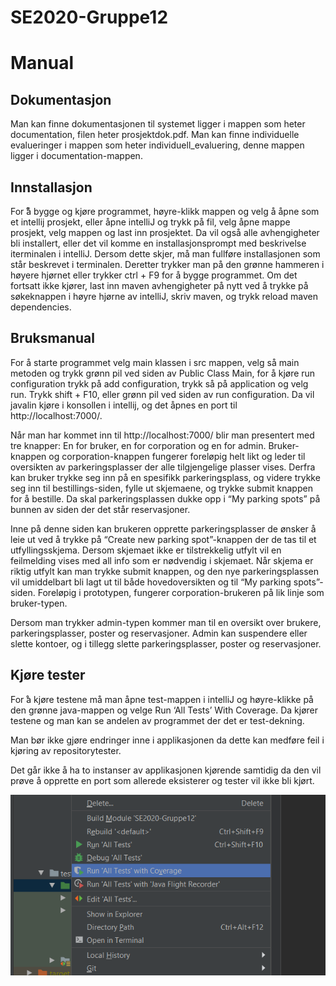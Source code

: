 # SE2020-Gruppe12

# Manual

## Dokumentasjon
Man kan finne dokumentasjonen til systemet ligger i mappen som heter documentation, filen heter prosjektdok.pdf.
Man kan finne individuelle evalueringer i mappen som heter individuell_evaluering, denne mappen ligger i documentation-mappen.

## Innstallasjon
For ̊å bygge og kjøre programmet, høyre-klikk mappen og velg å åpne som et intellij prosjekt, eller åpne intelliJ og trykk på fil, velg åpne mappe prosjekt, velg mappen og last inn prosjektet.  Da vil også alle avhengigheter bli installert, eller det vil komme en installasjonsprompt med beskrivelse iterminalen i intelliJ. Dersom dette skjer, må man fullføre installasjonen som står beskrevet i terminalen.  Deretter trykker man på den grønne hammeren i høyere hjørnet eller trykker ctrl + F9 for å bygge programmet. Om det fortsatt ikke kjører, last inn maven avhengigheter på nytt ved å trykke på søkeknappen i høyre hjørne av intelliJ, skriv maven, og trykk reload maven dependencies.

## Bruksmanual
For å starte programmet velg main klassen i src mappen, velg så main metoden og trykk grønn pil ved siden av Public Class Main, for å kjøre run configuration trykk på add configuration, trykk så på application og velg run. Trykk shift + F10, eller grønn pil ved siden av run configuration.  Da vil javalin kjøre i konsollen i intellij, og det åpnes en port til http://localhost:7000/.

Når man har kommet inn til http://localhost:7000/ blir man presentert med tre knapper: En for bruker, en for corporation og en for admin. Bruker-knappen og corporation-knappen fungerer foreløpig helt likt og leder til oversikten av parkeringsplasser der alle tilgjengelige plasser vises. Derfra kan bruker trykke seg inn på en spesifikk parkeringsplass, og videre trykke seg inn til bestillings-siden, fylle ut skjemaene, og trykke submit knappen for å bestille. Da skal parkeringsplassen dukke opp i “My parking spots” på bunnen av siden der det står reservasjoner.

Inne på denne siden kan brukeren opprette parkeringsplasser de ønsker å leie ut ved å trykke på “Create new parking spot”-knappen der de tas til et utfyllingsskjema. Dersom skjemaet ikke er tilstrekkelig utfylt vil en feilmelding vises med all info som er nødvendig i skjemaet. Når skjema er riktig utfylt kan man trykke submit knappen, og den nye parkeringsplassen vil umiddelbart bli lagt ut til både hovedoversikten og til “My parking spots”-siden. Foreløpig i prototypen, fungerer corporation-brukeren på lik linje som bruker-typen.

Dersom man trykker admin-typen kommer man til en oversikt over brukere, parkeringsplasser, poster og reservasjoner. Admin kan suspendere eller slette kontoer, og i tillegg slette parkeringsplasser, poster og reservasjoner.

## Kjøre tester
For ̊a kjøre testene må man åpne test-mappen i intelliJ og høyre-klikke på den grønne java-mappen og velge Run ‘All Tests’ With Coverage. Da kjører testene og man kan se andelen av programmet der det er test-dekning.

Man bør ikke gjøre endringer inne i applikasjonen da dette kan medføre feil i kjøring av repositorytester.

Det går ikke å ha to instanser av applikasjonen kjørende samtidig da den vil prøve å opprette en port som allerede eksisterer og tester vil ikke bli kjørt.

<img src="./documentation/latex/bilder/prototypen/testveiledning.png" alt="Bildet viser hvor man finner Run test with coverage">
